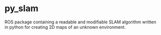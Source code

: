 # py_slam
ROS package containing a readable and modifiable SLAM algorithm written in python for creating 2D maps of an unknown environment. 
